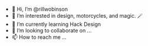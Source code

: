 - 👋 Hi, I’m @rillwobinson
- 👀 I’m interested in design, motorcycles, and magic. 🪄
- 🌱 I’m currently learning Hack Design
- 💞️ I’m looking to collaborate on ...
- 📫 How to reach me ...

<!---
rillwobinson/rillwobinson is a ✨ special ✨ repository because its `README.md` (this file) appears on your GitHub profile.
You can click the Preview link to take a look at your changes.
--->
